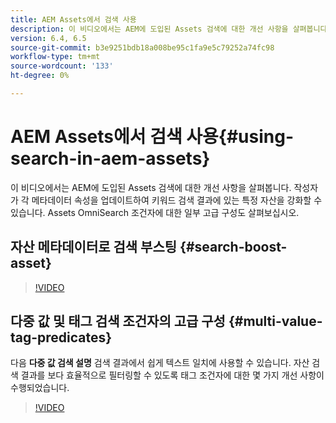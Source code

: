```yaml
---
title: AEM Assets에서 검색 사용
description: 이 비디오에서는 AEM에 도입된 Assets 검색에 대한 개선 사항을 살펴봅니다. 작성자가 각 메타데이터 속성을 업데이트하여 키워드 검색 결과에 있는 특정 자산을 강화할 수 있습니다. Assets OmniSearch 조건자에 대한 일부 고급 구성도 살펴보십시오.
version: 6.4, 6.5
source-git-commit: b3e9251bdb18a008be95c1fa9e5c79252a74fc98
workflow-type: tm+mt
source-wordcount: '133'
ht-degree: 0%

---
```



# AEM Assets에서 검색 사용{#using-search-in-aem-assets}

이 비디오에서는 AEM에 도입된 Assets 검색에 대한 개선 사항을 살펴봅니다. 작성자가 각 메타데이터 속성을 업데이트하여 키워드 검색 결과에 있는 특정 자산을 강화할 수 있습니다. Assets OmniSearch 조건자에 대한 일부 고급 구성도 살펴보십시오.

## 자산 메타데이터로 검색 부스팅 {#search-boost-asset}

>[!VIDEO](https://video.tv.adobe.com/v/16766?quality=12&learn=on)

## 다중 값 및 태그 검색 조건자의 고급 구성 {#multi-value-tag-predicates}

다음 **다중 값 검색 설명** 검색 결과에서 쉽게 텍스트 일치에 사용할 수 있습니다. 자산 검색 결과를 보다 효율적으로 필터링할 수 있도록 태그 조건자에 대한 몇 가지 개선 사항이 수행되었습니다.

>[!VIDEO](https://video.tv.adobe.com/v/16457?quality=12&learn=on)
